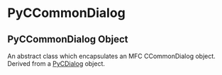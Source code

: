 # PyCCommonDialog


## PyCCommonDialog Object

An abstract class which encapsulates an MFC CCommonDialog object\.  Derived from a [PyCDialog](PyCDialog.md) object\.